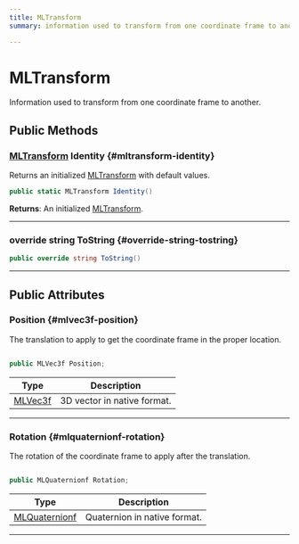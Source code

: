 ```yaml
---
title: MLTransform
summary: information used to transform from one coordinate frame to another. 

---
```


# MLTransform




Information used to transform from one coordinate frame to another.   





## Public Methods

### [MLTransform](/versioned_docs/version-31-Aug-2023/unity-api/api/UnityEngine.XR.MagicLeap.Native/MagicLeapNativeBindings/UnityEngine.XR.MagicLeap.Native.MagicLeapNativeBindings.MLTransform.md) Identity {#mltransform-identity}

Returns an initialized [MLTransform](/versioned_docs/version-31-Aug-2023/unity-api/api/UnityEngine.XR.MagicLeap.Native/MagicLeapNativeBindings/UnityEngine.XR.MagicLeap.Native.MagicLeapNativeBindings.MLTransform.md) with default values. 

```csharp
public static MLTransform Identity()
```






**Returns**: An initialized [MLTransform](/versioned_docs/version-31-Aug-2023/unity-api/api/UnityEngine.XR.MagicLeap.Native/MagicLeapNativeBindings/UnityEngine.XR.MagicLeap.Native.MagicLeapNativeBindings.MLTransform.md).



-----------

### override string ToString {#override-string-tostring}

```csharp
public override string ToString()
```






-----------

## Public Attributes

### Position {#mlvec3f-position}

The translation to apply to get the coordinate frame in the proper location. 

```csharp

public MLVec3f Position;

```

| Type | Description  | 
|--|--|
| [MLVec3f](/versioned_docs/version-31-Aug-2023/unity-api/api/UnityEngine.XR.MagicLeap.Native/MagicLeapNativeBindings/UnityEngine.XR.MagicLeap.Native.MagicLeapNativeBindings.MLVec3f.md) | 3D vector in native format.  |





-----------

### Rotation {#mlquaternionf-rotation}

The rotation of the coordinate frame to apply after the translation. 

```csharp

public MLQuaternionf Rotation;

```

| Type | Description  | 
|--|--|
| [MLQuaternionf](/versioned_docs/version-31-Aug-2023/unity-api/api/UnityEngine.XR.MagicLeap.Native/MagicLeapNativeBindings/UnityEngine.XR.MagicLeap.Native.MagicLeapNativeBindings.MLQuaternionf.md) | Quaternion in native format.  |





-----------


